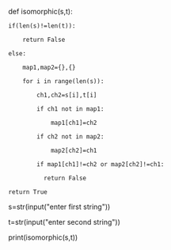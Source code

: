 def isomorphic(s,t):

    if(len(s)!=len(t)):
    
        return False
        
    else:
    
        map1,map2={},{}
        
        for i in range(len(s)):
        
            ch1,ch2=s[i],t[i]
            
            if ch1 not in map1:
            
                map1[ch1]=ch2
                
            if ch2 not in map2:
            
                map2[ch2]=ch1
                
            if map1[ch1]!=ch2 or map2[ch2]!=ch1:
            
              return False
              
    return True
    
s=str(input("enter first string"))

t=str(input("enter second string"))

print(isomorphic(s,t))

